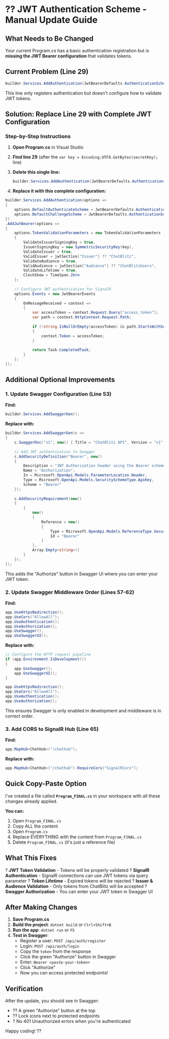 # ?? JWT Authentication Scheme - Manual Update Guide

## What Needs to Be Changed

Your current Program.cs has a basic authentication registration but is **missing the JWT Bearer configuration** that validates tokens.

## Current Problem (Line 29)

```csharp
builder.Services.AddAuthentication(JwtBearerDefaults.AuthenticationScheme);
```

This line only registers authentication but doesn't configure how to validate JWT tokens.

## Solution: Replace Line 29 with Complete JWT Configuration

### Step-by-Step Instructions

1. **Open Program.cs** in Visual Studio
2. **Find line 29** (after the `var key = Encoding.UTF8.GetBytes(secretKey);` line)
3. **Delete this single line:**
   ```csharp
   builder.Services.AddAuthentication(JwtBearerDefaults.AuthenticationScheme);
   ```

4. **Replace it with this complete configuration:**

```csharp
builder.Services.AddAuthentication(options =>
{
    options.DefaultAuthenticateScheme = JwtBearerDefaults.AuthenticationScheme;
    options.DefaultChallengeScheme = JwtBearerDefaults.AuthenticationScheme;
})
.AddJwtBearer(options =>
{
    options.TokenValidationParameters = new TokenValidationParameters
    {
        ValidateIssuerSigningKey = true,
        IssuerSigningKey = new SymmetricSecurityKey(key),
        ValidateIssuer = true,
        ValidIssuer = jwtSection["Issuer"] ?? "ChatBlitz",
        ValidateAudience = true,
        ValidAudience = jwtSection["Audience"] ?? "ChatBlitzUsers",
        ValidateLifetime = true,
        ClockSkew = TimeSpan.Zero
    };
    
    // Configure JWT authentication for SignalR
    options.Events = new JwtBearerEvents
    {
        OnMessageReceived = context =>
        {
            var accessToken = context.Request.Query["access_token"];
            var path = context.HttpContext.Request.Path;
            
            if (!string.IsNullOrEmpty(accessToken) && path.StartsWithSegments("/chathub"))
            {
                context.Token = accessToken;
            }
            
            return Task.CompletedTask;
        }
    };
});
```

## Additional Optional Improvements

### 1. Update Swagger Configuration (Line 53)

**Find:**
```csharp
builder.Services.AddSwaggerGen();
```

**Replace with:**
```csharp
builder.Services.AddSwaggerGen(c =>
{
    c.SwaggerDoc("v1", new() { Title = "ChatBlitz API", Version = "v1" });
    
    // Add JWT authentication to Swagger
    c.AddSecurityDefinition("Bearer", new()
    {
        Description = "JWT Authorization header using the Bearer scheme. Enter 'Bearer' [space] and then your token",
        Name = "Authorization",
        In = Microsoft.OpenApi.Models.ParameterLocation.Header,
        Type = Microsoft.OpenApi.Models.SecuritySchemeType.ApiKey,
        Scheme = "Bearer"
    });
    
    c.AddSecurityRequirement(new()
    {
        {
            new()
            {
                Reference = new()
                {
                    Type = Microsoft.OpenApi.Models.ReferenceType.SecurityScheme,
                    Id = "Bearer"
                }
            },
            Array.Empty<string>()
        }
    });
});
```

This adds the "Authorize" button in Swagger UI where you can enter your JWT token.

### 2. Update Swagger Middleware Order (Lines 57-62)

**Find:**
```csharp
app.UseHttpsRedirection();
app.UseCors("AllowAll");
app.UseAuthentication();
app.UseAuthorization();
app.UseSwagger();
app.UseSwaggerUI();
```

**Replace with:**
```csharp
// Configure the HTTP request pipeline
if (app.Environment.IsDevelopment())
{
    app.UseSwagger();
    app.UseSwaggerUI();
}

app.UseHttpsRedirection();
app.UseCors("AllowAll");
app.UseAuthentication();
app.UseAuthorization();
```

This ensures Swagger is only enabled in development and middleware is in correct order.

### 3. Add CORS to SignalR Hub (Line 65)

**Find:**
```csharp
app.MapHub<ChatHub>("/chathub");
```

**Replace with:**
```csharp
app.MapHub<ChatHub>("/chathub").RequireCors("SignalRCors");
```

## Quick Copy-Paste Option

I've created a file called **`Program_FINAL.cs`** in your workspace with all these changes already applied.

**You can:**
1. Open `Program_FINAL.cs`
2. Copy ALL the content
3. Open `Program.cs`
4. Replace EVERYTHING with the content from `Program_FINAL.cs`
5. Delete `Program_FINAL.cs` (it's just a reference file)

## What This Fixes

? **JWT Token Validation** - Tokens will be properly validated
? **SignalR Authentication** - SignalR connections can use JWT tokens via query parameter
? **Token Lifetime** - Expired tokens will be rejected
? **Issuer & Audience Validation** - Only tokens from ChatBlitz will be accepted
? **Swagger Authorization** - You can enter your JWT token in Swagger UI

## After Making Changes

1. **Save Program.cs**
2. **Build the project**: `dotnet build` or `Ctrl+Shift+B`
3. **Run the app**: `dotnet run` or `F5`
4. **Test in Swagger**:
   - Register a user: `POST /api/auth/register`
   - Login: `POST /api/auth/login`
   - Copy the `token` from the response
   - Click the green "Authorize" button in Swagger
   - Enter: `Bearer <paste-your-token>`
   - Click "Authorize"
   - Now you can access protected endpoints!

## Verification

After the update, you should see in Swagger:
- ?? A green "Authorize" button at the top
- ?? Lock icons next to protected endpoints
- ? No 401 Unauthorized errors when you're authenticated

Happy coding! ??
